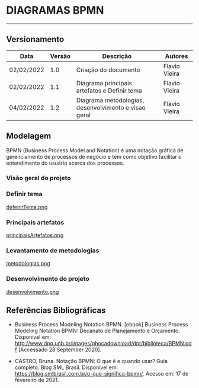 # DIAGRAMAS BPMN
---

## Versionamento
| Data | Versão | Descrição | Autores |
| -------- | -------- | -------- | ---|
| 02/02/2022     |  1.0  | Criação do documento  | Flavio Vieira
| 02/02/2022    |  1.1    | Diagrama principais artefatos e Definir tema     |  Flavio Vieira
| 04/02/2022    |  1.2    | Diagrama metodologias, desenvolvimento e visao geral     |  Flavio Vieira



## Modelagem


BPMN (Business Process Model and Notation) é uma notação gráfica de gerenciamento de processos de negócio e tem como objetivo facilitar o entendimento do usuário acerca dos processos.  


### Visão geral do projeto  
 
### Definir tema
[defenirTema.png](definirTema.png)  

### Principais artefatos
[principaisArtefatos.png](principaisArtefatos.png)  

### Levantamento de metodologias
[metodologias.png](metodologias.png)  

### Desenvolvimento do projeto
[desenvolvimento.png](desenvolvimento.png)  


## Referências Bibliográficas
* Business Process Modeling Notation BPMN. [ebook] Business Process Modeling Notation BPMN: Decanato de Planejamento e Orçamento. Disponível em: http://www.dpo.unb.br/images/phocadownload/dpr/biblioteca/BPMN.pdf [Accessado 28 September 2020].

* CASTRO, Bruna. Notação BPMN: O que é e quando usar? Guia completo. Blog SML Brasil. Disponível em: https://blog.smlbrasil.com.br/o-que-significa-bpmn/. Acesso em: 17 de fevereiro de 2021.
  